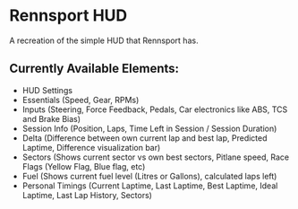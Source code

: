 # Rennsport HUD

A recreation of the simple HUD that Rennsport has.

## Currently Available Elements:

- HUD Settings
- Essentials (Speed, Gear, RPMs)
- Inputs (Steering, Force Feedback, Pedals, Car electronics like ABS, TCS and Brake Bias)
- Session Info (Position, Laps, Time Left in Session / Session Duration)
- Delta (Difference between own current lap and best lap, Predicted Laptime, Difference visualization bar)
- Sectors (Shows current sector vs own best sectors, Pitlane speed, Race Flags (Yellow Flag, Blue flag, etc)
- Fuel (Shows current fuel level (Litres or Gallons), calculated laps left)
- Personal Timings (Current Laptime, Last Laptime, Best Laptime, Ideal Laptime, Last Lap History, Sectors)
